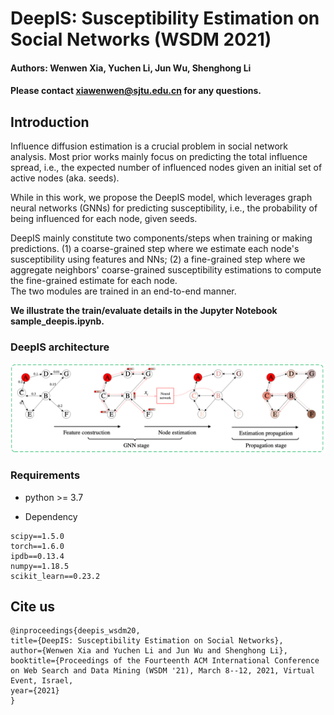 # DeepIS: Susceptibility Estimation on Social Networks (WSDM 2021)
<!--#### -->

#### Authors: Wenwen Xia, Yuchen Li, Jun Wu, Shenghong Li
#### Please contact xiawenwen@sjtu.edu.cn for any questions.

## Introduction
Influence diffusion estimation is a crucial problem in social network analysis.
Most prior works mainly focus on predicting the total influence spread, i.e., the expected number of influenced nodes given an initial set of active nodes (aka. seeds).

While in this work, we propose the DeepIS model, which leverages graph neural networks (GNNs) for predicting susceptibility, i.e., the probability of being influenced for each node, given seeds.

DeepIS mainly constitute two components/steps when training or making predictions.
(1) a coarse-grained step where we estimate each node's susceptibility using features and NNs;
(2) a fine-grained step where we aggregate neighbors' coarse-grained susceptibility estimations to compute the fine-grained estimate for each node.  
The two modules are trained in an end-to-end manner. 


**We illustrate the train/evaluate details in the Jupyter Notebook sample_deepis.ipynb.**

### DeepIS architecture

![architecture](architecture.png?raw=true "Network architecture")

### Requirements

* python >= 3.7

* Dependency

```{bash}
scipy==1.5.0
torch==1.6.0
ipdb==0.13.4
numpy==1.18.5
scikit_learn==0.23.2
```

## Cite us

```
@inproceedings{deepis_wsdm20,
title={DeepIS: Susceptibility Estimation on Social Networks},
author={Wenwen Xia and Yuchen Li and Jun Wu and Shenghong Li},
booktitle={Proceedings of the Fourteenth ACM International Conference on Web Search and Data Mining (WSDM '21), March 8--12, 2021, Virtual Event, Israel,
year={2021}
}
```



